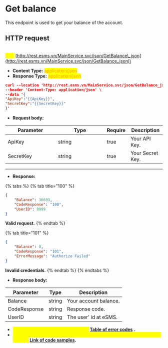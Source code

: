 # Get balance

This endpoint is used to get your balance of the account.

## HTTP request

\
<mark style="color:yellow;">**`POST`**</mark> [http://rest.esms.vn/MainService.svc/json/GetBalance\_json](http://rest.esms.vn/MainService.svc/json/GetBalance_json)\


* **Content Type:** <mark style="color:orange;">application/json</mark>
* **Response Type:** <mark style="color:orange;">application/json</mark>

```json
curl --location 'http://rest.esms.vn/MainService.svc/json/GetBalance_json' \
--header 'Content-Type: application/json' \
--data '{
"ApiKey":"{{ApiKey}}",
"SecretKey":"{{SecretKey}}"
}'
```

* **Request body:**

<table><thead><tr><th width="145">Parameter</th><th width="140">Type</th><th data-type="checkbox">Require</th><th>Description</th></tr></thead><tbody><tr><td>ApiKey</td><td>string</td><td>true</td><td>Your API Key.</td></tr><tr><td>SecretKey</td><td>string</td><td>true</td><td>Your Secret Key.</td></tr></tbody></table>

***

* **Response:**

{% tabs %}
{% tab title="100" %}
```json
{
    "Balance": 36693,
    "CodeResponse": "100",
    "UserID": 9999
}
```

**Valid request.**
{% endtab %}

{% tab title="101" %}


```json
{
    "Balance": 0,
    "CodeResponse": "101",
    "ErrorMessage": "Authorize Failed"
}
```

**Invalid credentials.**
{% endtab %}
{% endtabs %}

* **Response body:**

| Parameter    | Type   | Description           |
| ------------ | ------ | --------------------- |
| Balance      | string | Your account balance. |
| CodeResponse | string | Response code.        |
| UserID       | string | The user' id at eSMS. |

* _<mark style="color:yellow;">**The detail of error code can refer at**</mark>_ [**Table of error codes**](../table-of-error-codes.md) **.**
* _<mark style="color:yellow;">**Get the  sample of code for programing languagues to use in Postman refer at**</mark>_ [**Link  of code samples**](https://samplefordevelopers.esms.vn/#850974b9-12cf-46f5-946c-e8e15aa3585b)**.**
